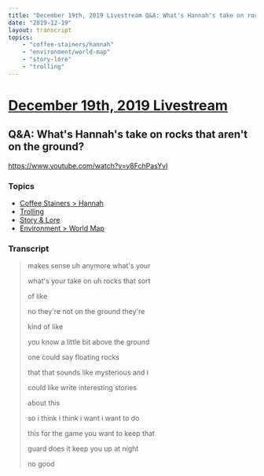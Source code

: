 ```yaml
---
title: "December 19th, 2019 Livestream Q&A: What's Hannah's take on rocks that aren't on the ground?"
date: "2019-12-19"
layout: transcript
topics:
    - "coffee-stainers/hannah"
    - "environment/world-map"
    - "story-lore"
    - "trolling"
---
```

# [December 19th, 2019 Livestream](../2019-12-19.md)
## Q&A: What's Hannah's take on rocks that aren't on the ground?
https://www.youtube.com/watch?v=y8FchPasYvI

### Topics
* [Coffee Stainers > Hannah](../topics/coffee-stainers/hannah.md)
* [Trolling](../topics/trolling.md)
* [Story & Lore](../topics/story-lore.md)
* [Environment > World Map](../topics/environment/world-map.md)

### Transcript

> makes sense uh anymore what's your
> 
> what's your take on uh rocks that sort
> 
> of like
> 
> no they're not on the ground they're
> 
> kind of like
> 
> you know a little bit above the ground
> 
> one could say floating rocks
> 
> that that sounds like mysterious and i
> 
> could like write interesting stories
> 
> about this
> 
> so i think i think i want i want to do
> 
> this for the game you want to keep that
> 
> guard does it keep you up at night
> 
> no good
> 
